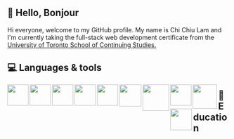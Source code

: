 ## 👋 Hello, Bonjour
Hi everyone, welcome to my GitHub profile. My name is Chi Chiu Lam and I'm currently taking the full-stack web development certificate from the [University of Toronto School of Continuing Studies.](https://bootcamp.learn.utoronto.ca/coding/)

## 💻 Languages & tools
<img align="left" src="https://user-images.githubusercontent.com/108379616/191407260-950ae469-a4f4-410f-a705-e5a7b3701f2b.svg" width="48">
<img align="left" src="https://user-images.githubusercontent.com/108379616/191407637-add57689-13dc-4ab0-9d00-327cbd1b4c67.svg" width="48">
<img align="left" src="https://user-images.githubusercontent.com/108379616/191412255-23d85bc2-e1b0-4fe2-bb63-f8216212a827.svg" width="48">
<img align="left" src="https://user-images.githubusercontent.com/108379616/191412392-ab3d9baa-c203-4d52-a6f4-23a6e68003d7.svg" width="48">
<img align="left" src="https://user-images.githubusercontent.com/108379616/191412905-e278eefc-c1f2-4871-a9e9-58f809becc9b.png" width="48">
<img align="left" src="https://user-images.githubusercontent.com/108379616/191413083-5fef8697-f98b-4b25-9d14-ce04e3a3084a.svg" width="50">
<img align="left" src="https://user-images.githubusercontent.com/108379616/191413297-705eacdf-d6d0-4898-8c0d-5e7c2c24d7ca.png" width="60">
<img align="left" src="https://user-images.githubusercontent.com/108379616/191414101-dc173292-65c6-44ea-bf22-637e181a6abe.png" width="48">
<img align="left" src="https://user-images.githubusercontent.com/108379616/191414328-43e9c5b3-7ab4-4642-af7a-9ee4a8abdf10.png" width="55">
<img align="left" src="https://user-images.githubusercontent.com/108379616/191414679-f75f9007-1e31-46d0-8208-c419aa3907d1.png" width="49">



## 📖 Education


